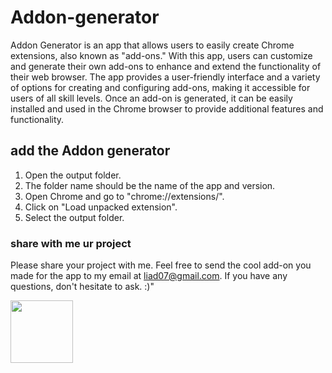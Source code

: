 # Addon-generator
Addon Generator is an app that allows users to easily create Chrome extensions, also known as "add-ons." With this app, users can customize and generate their own add-ons to enhance and extend the functionality of their web browser. The app provides a user-friendly interface and a variety of options for creating and configuring add-ons, making it accessible for users of all skill levels. Once an add-on is generated, it can be easily installed and used in the Chrome browser to provide additional features and functionality.
## add the Addon generator
1) Open the output folder.
2) The folder name should be the name of the app and version.
3) Open Chrome and go to "chrome://extensions/".
4) Click on "Load unpacked extension".
5) Select the output folder.

### share with me ur project
Please share your project with me.
Feel free to send the cool add-on you made for the app to my email at liad07@gmail.com.
If you have any questions, don't hesitate to ask. :)"


<img src="https://raw.githubusercontent.com/liad07/Addon-generator/main/logo.ico" width=100 height=100></img>
